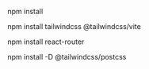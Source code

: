 npm install

npm install tailwindcss @tailwindcss/vite

npm install react-router

npm install -D @tailwindcss/postcss